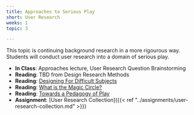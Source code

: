 ```yaml
---
title: Approaches to Serious Play
short: User Research
weeks: 1
topic: 3

---
```


This topic is continuing background research in a more rigourous way. Students will conduct user research into a domain of serious play.

- **In Class**: Approaches lecture, User Research Question Brainstorming
- **Reading**: TBD from Design Research Methods
- **Reading**: [Designing For Difficult Subjects](https://gdt.stanford.edu/designing-for-difficult-subjects/)
- **Reading**: [What is the Magic Circle?](https://gdt.stanford.edu/what-is-the-magic-circle/)
- **Reading**: [Towards a Pedagogy of Play](https://pz.harvard.edu/resources/toward-a-pedagogy-of-play)
- **Assignment**: [User Research Collection]({{< ref "../assignments/user-research-collection.md" >}})